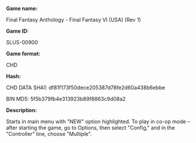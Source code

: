 ﻿**Game name:**

Final Fantasy Anthology - Final Fantasy VI (USA) (Rev 1)

**Game ID:**

SLUS-00900

**Game format:**

CHD

**Hash:**

CHD DATA SHA1: df81f173f50dece205387d78fe2d60a438b6ebbe

BIN MD5: 5f5b379fb4e313923b89f8863c9d08a2

**Description:**

Starts in main menu with "NEW" option highlighted. To play in co-op mode – after starting the game, go to Options, then select "Config," and in the "Controller" line, choose "Multiple".